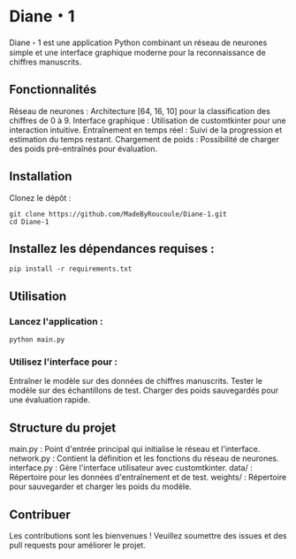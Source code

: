 # Diane・1

Diane・1 est une application Python combinant un réseau de neurones simple et une interface graphique moderne pour la reconnaissance de chiffres manuscrits.

## Fonctionnalités

Réseau de neurones : Architecture [64, 16, 10] pour la classification des chiffres de 0 à 9.
Interface graphique : Utilisation de customtkinter pour une interaction intuitive.
Entraînement en temps réel : Suivi de la progression et estimation du temps restant.
Chargement de poids : Possibilité de charger des poids pré-entraînés pour évaluation.

## Installation

Clonez le dépôt :
```
git clone https://github.com/MadeByRoucoule/Diane-1.git
cd Diane-1
```

## Installez les dépendances requises :

```
pip install -r requirements.txt
```

## Utilisation

### Lancez l'application :

```
python main.py
```

### Utilisez l'interface pour :

Entraîner le modèle sur des données de chiffres manuscrits.
Tester le modèle sur des échantillons de test.
Charger des poids sauvegardés pour une évaluation rapide.

## Structure du projet

main.py : Point d'entrée principal qui initialise le réseau et l'interface.
network.py : Contient la définition et les fonctions du réseau de neurones.
interface.py : Gère l'interface utilisateur avec customtkinter.
data/ : Répertoire pour les données d'entraînement et de test.
weights/ : Répertoire pour sauvegarder et charger les poids du modèle.

## Contribuer

Les contributions sont les bienvenues ! Veuillez soumettre des issues et des pull requests pour améliorer le projet.

